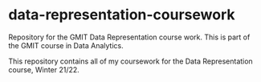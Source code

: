 # data-representation-coursework
Repository for the GMIT Data Representation course work. This is part of the GMIT course in Data Analytics.

This repository contains all of my coursework for the Data Representation course, Winter 21/22.


